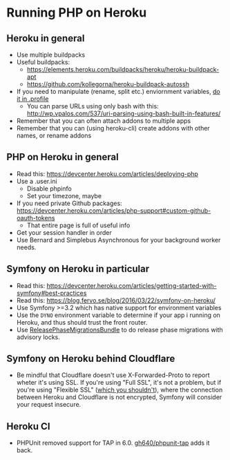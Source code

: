 # Running PHP on Heroku

## Heroku in general

* Use multiple buildpacks
* Useful buildpacks:
  * https://elements.heroku.com/buildpacks/heroku/heroku-buildpack-apt
  * https://github.com/kollegorna/heroku-buildpack-autossh
* If you need to manipulate (rename, split etc.) enviornment variables, [do it in .profile](https://devcenter.heroku.com/articles/dynos#the-profile-file)
  * You can parse URLs using only bash with this: http://wp.vpalos.com/537/uri-parsing-using-bash-built-in-features/
* Remember that you can often attach addons to multiple apps
* Remember that you can (using heroku-cli) create addons with other names, or rename addons

## PHP on Heroku in general

* Read this: https://devcenter.heroku.com/articles/deploying-php
* Use a .user.ini
  * Disable phpinfo
  * Set your timezone, maybe
* If you need private Github packages: https://devcenter.heroku.com/articles/php-support#custom-github-oauth-tokens
  * That entire page is full of useful info
* Get your session handler in order
* Use Bernard and Simplebus Asynchronous for your background worker needs.

## Symfony on Heroku in particular

* Read this: https://devcenter.heroku.com/articles/getting-started-with-symfony#best-practices
* Read this: https://blog.fervo.se/blog/2016/03/22/symfony-on-heroku/
* Use Symfony >=3.2 which has native support for environment variables
* Use the `DYNO` environment variable to determine if your app i running on Heroku, and thus should trust the front router.
* Use [ReleasePhaseMigrationsBundle](https://github.com/fervo/ReleasePhaseMigrationsBundle) to do release phase migrations with advisory locks.

## Symfony on Heroku behind Cloudflare

* Be mindful that Cloudflare doesn't use X-Forwarded-Proto to report wheter it's using SSL. If you're using "Full SSL", it's not a problem, but if you're using "Flexible SSL" ([which you shouldn't](http://webmasters.stackexchange.com/a/67946)), where the connection between Heroku and Cloudflare is not encrypted, Symfony will consider your request insecure.

## Heroku CI

* PHPUnit removed support for TAP in 6.0. [gh640/phpunit-tap](https://github.com/gh640/phpunit-tap) adds it back.
